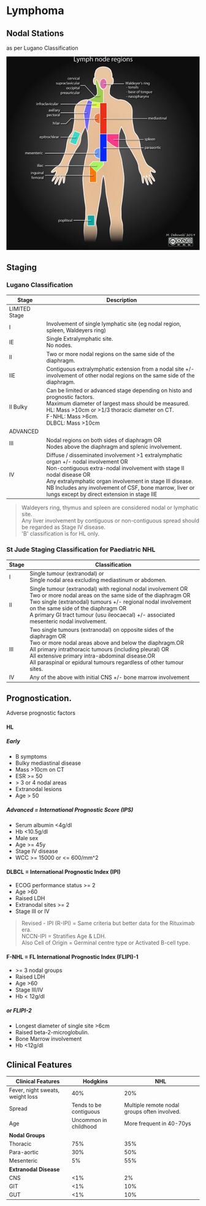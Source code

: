 # Lymphoma 

## Nodal Stations  
as per Lugano Classification  

![Lugano Nodal Stations](images/nodes_Lugano_regions.png)

## Staging 

### Lugano Classification 

| Stage   | Description    |
|--------------- | --------------- |
| LIMITED Stage  |    |
| I   | Involvement of single lymphatic site (eg nodal region, spleen, Waldeyers ring)   |
| IE   | Single Extralymphatic site.<br>No nodes.   |
| II   | Two or more nodal regions on the same side of the diaphragm.  |
| IIE  | Contiguous extralymphatic extension from a nodal site +/- involvement of other nodal regions on the same side of the diaphragm.  |
| II Bulky   | Can be limited or advanced stage depending on histo and prognostic factors.<br>Maximum diameter of largest mass should be measured.<br>HL: Mass >10cm or >1/3 thoracic diameter on CT.<br>F-NHL: Mass >6cm.<br>DLBCL: Mass >10cm |
| ADVANCED |    |
| III   | Nodal regions on both sides of diaphragm OR<br>Nodes above the diaphragm and splenic involvement. |
| IV   | Diffuse / disseminated involvement >1 extralymphatic organ +/- nodal involvement OR<br>Non-contiguous extra-nodal involvement with stage II nodal disease OR<br>Any extralymphatic organ involvement in stage III disease. NB Includes any involvement of CSF, bone marrow, liver or lungs except by direct extension in stage IIE |  

> Waldeyers ring, thymus and spleen are considered nodal or lymphatic site.   
> Any liver involvement by contiguous or non-contiguous spread should be regarded as Stage IV disease.   
> 'B' classification is for HL only.

### St Jude Staging Classification for Paediatric NHL   

| Stage   | Classification    |
|--------------- | --------------- |
| I | Single tumour (extranodal) or<br>Single nodal area excluding mediastinum or abdomen. |
| II | Single tumour (extranodal) with regional nodal involvement OR<br>Two or more nodal areas on the same side of the diaphragm OR<br>Two single (extranodal) tumours +/- regional nodal involvement on the same side of the diaphragm OR<br>A primary GI tract tumour (usu ileocaecal) +/- associated mesenteric nodal involvement. |
| III | Two single tumours (extranodal) on opposite sides of the diaphragm OR<br>Two or more nodal areas above and below the diaphragm.OR<br>All primary intrathoracic tumours (including pleural) OR<br>All extensive primary intra-abdominal disease.OR<br>All paraspinal or epidural tumours regardless of other tumour sites. |
| IV | Any of the above with initial CNS +/- bone marrow involvement |  

## Prognostication. 
Adverse prognostic factors  

#### HL 

##### Early  
 - B symptoms 
 - Bulky mediastinal disease 
 - Mass >10cm on CT  
 - ESR >= 50
 - \> 3 or 4 nodal areas 
 - Extranodal lesions 
 - Age > 50

##### Advanced = International Prognostic Score (IPS) 
 - Serum albumin <4g/dl  
 - Hb <10.5g/dl 
 - Male sex  
 - Age \>= 45y 
 - Stage IV disease  
 - WCC \>= 15000 or <= 600/mm^2

#### DLBCL = International Prognostic Index (IPI)  
 - ECOG performance status >= 2 
 - Age >60  
 - Raised LDH  
 - Extranodal sites >= 2  
 - Stage III or IV  

> Revised - IPI (R-IPI) = Same criteria but better data for the Rituximab era.  
> NCCN-IPI = Stratifies Age & LDH.  
> Also Cell of Origin = Germinal centre type or Activated B-cell type.  

#### F-NHL = FL International Prognostic Index (FLIPI)-1  
 - \>= 3 nodal groups  
 - Raised LDH  
 - Age >60  
 - Stage III/IV  
 - Hb < 12g/dl 

##### or FLIPI-2  
 - Longest diameter of single site >6cm  
 - Raised beta-2-microglobulin.  
 - Bone Marrow involvement 
 - Hb <12g/dl  

## Clinical Features 

| Clinical Features    | Hodgkins    | NHL    |
|---------------- | --------------- | --------------- |
| Fever, night sweats, weight loss  | 40%    | 20%    |
| Spread  | Tends to be contiguous    | Multiple remote nodal groups often involved.  |
| Age  | Uncommon in childhood  | More frequent in 40-70ys    |
| **Nodal Groups** |   |     |
| Thoracic  | 75% | 35%  |
| Para-aortic  | 30% | 50%  |
| Mesenteric  | 5% | 55% |
| **Extranodal Disease** |   |     |
| CNS  | <1% | 2% |
| GIT | <1% | 10% |
| GUT | <1% | 10% |

